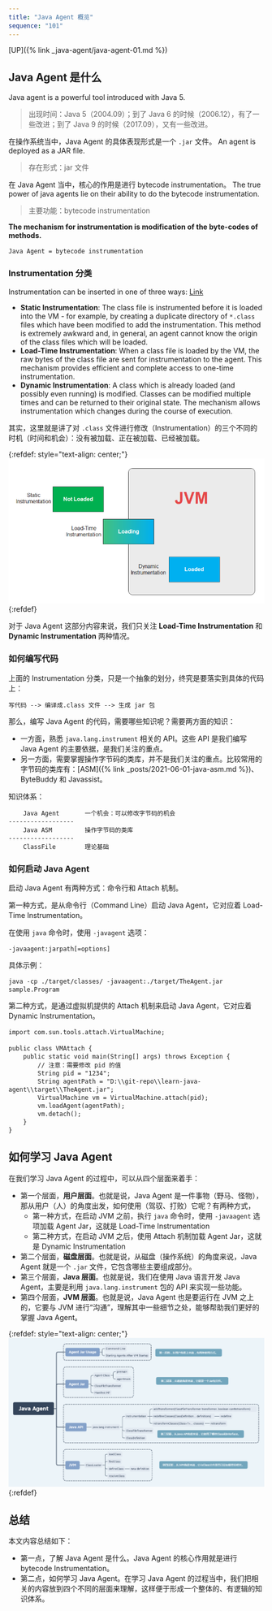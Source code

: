 ```yaml
---
title: "Java Agent 概览"
sequence: "101"
---
```


[UP]({% link _java-agent/java-agent-01.md %})

## Java Agent 是什么

Java agent is a powerful tool introduced with Java 5.

> 出现时间：Java 5（2004.09）；到了 Java 6 的时候（2006.12），有了一些改进；到了 Java 9 的时候（2017.09），又有一些改进。

在操作系统当中，Java Agent 的具体表现形式是一个 `.jar` 文件。 An agent is deployed as a JAR file.

> 存在形式：jar 文件

在 Java Agent 当中，核心的作用是进行 bytecode instrumentation。 The true power of java agents lie on their ability to do the bytecode instrumentation.

> 主要功能：bytecode instrumentation


**The mechanism for instrumentation is modification of the byte-codes of methods.**

```text
Java Agent = bytecode instrumentation
```

### Instrumentation 分类

Instrumentation can be inserted in one of three ways: [Link](https://docs.oracle.com/en/java/javase/11/docs/specs/jvmti.html#bci)

- **Static Instrumentation**: The class file is instrumented before it is loaded into the VM - for example, by creating a duplicate directory of `*.class` files which have been modified to add the instrumentation. This method is extremely awkward and, in general, an agent cannot know the origin of the class files which will be loaded.
- **Load-Time Instrumentation**: When a class file is loaded by the VM, the raw bytes of the class file are sent for instrumentation to the agent. This mechanism provides efficient and complete access to one-time instrumentation.
- **Dynamic Instrumentation**: A class which is already loaded (and possibly even running) is modified. Classes can be modified multiple times and can be returned to their original state. The mechanism allows instrumentation which changes during the course of execution.

其实，这里就是讲了对 `.class` 文件进行修改（Instrumentation）的三个不同的时机（时间和机会）：没有被加载、正在被加载、已经被加载。

{:refdef: style="text-align: center;"}
![](/assets/images/java/agent/three-ways-of-instrumentation.png)
{:refdef}

对于 Java Agent 这部分内容来说，我们只关注 **Load-Time Instrumentation** 和 **Dynamic Instrumentation** 两种情况。

### 如何编写代码

上面的 Instrumentation 分类，只是一个抽象的划分，终究是要落实到具体的代码上：

```text
写代码 --> 编译成.class 文件 --> 生成 jar 包
```

那么，编写 Java Agent 的代码，需要哪些知识呢？需要两方面的知识：

- 一方面，熟悉 `java.lang.instrument` 相关的 API。这些 API 是我们编写 Java Agent 的主要依据，是我们关注的重点。
- 另一方面，需要掌握操作字节码的类库，并不是我们关注的重点。比较常用的字节码的类库有：[ASM]({% link _posts/2021-06-01-java-asm.md %})、ByteBuddy 和 Javassist。

知识体系：

```text
    Java Agent       一个机会：可以修改字节码的机会
------------------
    Java ASM         操作字节码的类库
------------------
    ClassFile        理论基础
```

### 如何启动 Java Agent

启动 Java Agent 有两种方式：命令行和 Attach 机制。

第一种方式，是从命令行（Command Line）启动 Java Agent，它对应着 Load-Time Instrumentation。

在使用 `java` 命令时，使用 `-javagent` 选项：

```text
-javaagent:jarpath[=options]
```

具体示例：

```text
java -cp ./target/classes/ -javaagent:./target/TheAgent.jar sample.Program
```

第二种方式，是通过虚拟机提供的 Attach 机制来启动 Java Agent，它对应着 Dynamic Instrumentation。

```text
import com.sun.tools.attach.VirtualMachine;

public class VMAttach {
    public static void main(String[] args) throws Exception {
        // 注意：需要修改 pid 的值
        String pid = "1234";
        String agentPath = "D:\\git-repo\\learn-java-agent\\target\\TheAgent.jar";
        VirtualMachine vm = VirtualMachine.attach(pid);
        vm.loadAgent(agentPath);
        vm.detach();
    }
}
```

## 如何学习 Java Agent

在我们学习 Java Agent 的过程中，可以从四个层面来着手：

- 第一个层面，**用户层面**。也就是说，Java Agent 是一件事物（野马、怪物），那从用户（人）的角度出发，如何使用（驾驭、打败）它呢？有两种方式，
  - 第一种方式，在启动 JVM 之前，执行 `java` 命令时，使用 `-javaagent` 选项加载 Agent Jar，这就是 Load-Time Instrumentation
  - 第二种方式，在启动 JVM 之后，使用 Attach 机制加载 Agent Jar，这就是 Dynamic Instrumentation
- 第二个层面，**磁盘层面**。也就是说，从磁盘（操作系统）的角度来说，Java Agent 就是一个 `.jar` 文件，它包含哪些主要组成部分。
- 第三个层面，**Java 层面**。也就是说，我们在使用 Java 语言开发 Java Agent，主要是利用 `java.lang.instrument` 包的 API 来实现一些功能。
- 第四个层面，**JVM 层面**。也就是说，Java Agent 也是要运行在 JVM 之上的，它要与 JVM 进行“沟通”，理解其中一些细节之处，能够帮助我们更好的掌握 Java Agent。

{:refdef: style="text-align: center;"}
![Java Agent 的四个层次](/assets/images/java/agent/java-agent-mindmap.png)
{:refdef}

## 总结

本文内容总结如下：

- 第一点，了解 Java Agent 是什么。Java Agent 的核心作用就是进行 bytecode Instrumentation。
- 第二点，如何学习 Java Agent。在学习 Java Agent 的过程当中，我们把相关的内容放到四个不同的层面来理解，这样便于形成一个整体的、有逻辑的知识体系。


